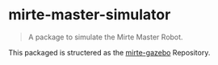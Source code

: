 # mirte-master-simulator
> A package to simulate the Mirte Master Robot.

This packaged is structered as the [mirte-gazebo](https://github.com/ArendJan/mirte-gazebo/tree/rsp) Repository.